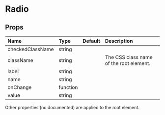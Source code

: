 Radio
=====



Props
-----


| Name | Type | Default | Description |
|:-----|:-----|:-----|:-----|
| checkedClassName | string |  |   |
| className | string |  |  The CSS class name of the root element. |
| label | string |  |   |
| name | string |  |   |
| onChange | function |  |   |
| value | string |  |   |

Other properties (no documented) are applied to the root element.
